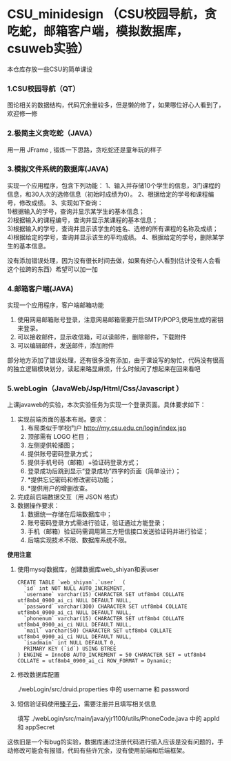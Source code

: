 # CSU_minidesign （CSU校园导航，贪吃蛇，邮箱客户端，模拟数据库，csuweb实验）
本仓库存放一些CSU的简单课设

### 1.CSU校园导航（QT）
图论相关的数据结构，代码冗余量较多，但是懒的修了，如果哪位好心人看到了，欢迎修一修



### **2.极简主义贪吃蛇（JAVA）**

用一用 JFrame , 锻炼一下思路，贪吃蛇还是童年玩的样子



### 3.**模拟文件系统的数据库**(JAVA)

实现一个应用程序，包含下列功能： 
1、输入并存储10个学生的信息，3门课程的信息，和30人次的选修信息（初始时成绩为0）。 
2、根据给定的学号和课程编号，修改成绩。 
3、实现如下查询：      
	1)根据输入的学号，查询并显示某学生的基本信息；     
	2)根据输入的课程编号，查询并显示某课程的基本信息；    
	3)根据输入的学号，查询并显示该学生的姓名、选修的所有课程的名称及成绩；     
	4)根据给定的学号，查询并显示该生的平均成绩。
4、根据给定的学号，删除某学生的基本信息。

没有添加错误处理，因为没有很长时间去做，如果有好心人看到(估计没有人会看这个拉跨的东西）希望可以加一加



### 4.邮箱客户端(JAVA)

实现一个应用程序，客户端邮箱功能

1. 使用网易邮箱账号登录，注意网易邮箱需要开启SMTP/POP3,使用生成的密钥来登录。
2. 可以接收邮件，显示收信箱，可以读邮件，删除邮件，下载附件
3. 可以编辑邮件，发送邮件，添加附件

部分地方添加了错误处理，还有很多没有添加，由于课设写的匆忙，代码没有很高的独立逻辑模块划分，读起来略显麻烦，什么时候闲了想起来在回来看吧



### 5.webLogin（JavaWeb/Jsp/Html/Css/Javascript	）
上课javaweb的实验，本次实验任务为实现一个登录页面。具体要求如下：
1. 实现前端页面的基本布局。要求：
   1. 布局类似于学校门户 http://my.csu.edu.cn/login/index.jsp
   2. 顶部需有 LOGO 栏目；
   3.  左侧提供轮播图；
   4.  提供账号密码登录方式；
   5.  提供手机号码（邮箱）+验证码登录方式；
   6.  登录成功后跳到显示“登录成功”四字的页面（简单设计）；
   7. *提供忘记密码和修改密码功能；
   8. *提供用户的增删改查。 
2. 完成前后端数据交互（用 JSON 格式）
3. 数据操作要求：
   1. 数据统一存储在后端数据库中；
   2.  账号密码登录方式需进行验证，验证通过方能登录；
   3.  手机（邮箱）验证码需调用第三方短信接口发送验证码并进行验证；
   4.  后端实现技术不限、数据库系统不限。

**使用注意**

1. 使用mysql数据库，创建数据库web_shiyan和表user

   ```
   CREATE TABLE `web_shiyan`.`user`  (
     `id` int NOT NULL AUTO_INCREMENT,
     `username` varchar(15) CHARACTER SET utf8mb4 COLLATE utf8mb4_0900_ai_ci NULL DEFAULT NULL,
     `password` varchar(300) CHARACTER SET utf8mb4 COLLATE utf8mb4_0900_ai_ci NULL DEFAULT NULL,
     `phonenum` varchar(15) CHARACTER SET utf8mb4 COLLATE utf8mb4_0900_ai_ci NULL DEFAULT NULL,
     `mail` varchar(50) CHARACTER SET utf8mb4 COLLATE utf8mb4_0900_ai_ci NULL DEFAULT NULL,
     `isadmain` int NULL DEFAULT 0,
     PRIMARY KEY (`id`) USING BTREE
   ) ENGINE = InnoDB AUTO_INCREMENT = 50 CHARACTER SET = utf8mb4 COLLATE = utf8mb4_0900_ai_ci ROW_FORMAT = Dynamic;
   ```

2. 修改数据库配置 

   ./webLogin/src/druid.properties 中的 username 和 password 

3. 短信验证码使用[臻子云](https://blog.csdn.net/weixin_45691686/article/details/121654353)，需要注册并且填写相关信息 

   填写 ./webLogin/src/main/java/yjr1100/utils/PhoneCode.java 中的 appId 和 appSecret

这依旧是一个有bug的实验，数据库通过注册代码进行插入应该是没有问题的，手动修改可能会有报错，代码有些许冗余，没有使用前端和后端框架。

